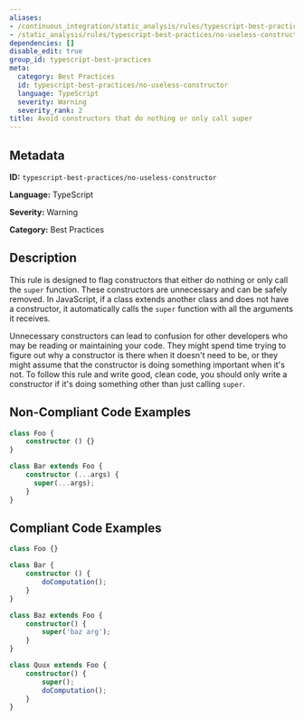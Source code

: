 ```yaml
---
aliases:
- /continuous_integration/static_analysis/rules/typescript-best-practices/no-useless-constructor
- /static_analysis/rules/typescript-best-practices/no-useless-constructor
dependencies: []
disable_edit: true
group_id: typescript-best-practices
meta:
  category: Best Practices
  id: typescript-best-practices/no-useless-constructor
  language: TypeScript
  severity: Warning
  severity_rank: 2
title: Avoid constructors that do nothing or only call super
---
```

<!--  SOURCED FROM https://github.com/DataDog/datadog-static-analyzer-rule-docs -->


## Metadata
**ID:** `typescript-best-practices/no-useless-constructor`

**Language:** TypeScript

**Severity:** Warning

**Category:** Best Practices

## Description
This rule is designed to flag constructors that either do nothing or only call the `super` function. These constructors are unnecessary and can be safely removed. In JavaScript, if a class extends another class and does not have a constructor, it automatically calls the `super` function with all the arguments it receives.

Unnecessary constructors can lead to confusion for other developers who may be reading or maintaining your code. They might spend time trying to figure out why a constructor is there when it doesn't need to be, or they might assume that the constructor is doing something important when it's not. To follow this rule and write good, clean code, you should only write a constructor if it's doing something other than just calling `super`.

## Non-Compliant Code Examples
```typescript
class Foo {
    constructor () {}
}

class Bar extends Foo {
    constructor (...args) {
      super(...args);
    }
}
```

## Compliant Code Examples
```typescript
class Foo {}

class Bar {
    constructor () {
        doComputation();
    }
}

class Baz extends Foo {
    constructor() {
        super('baz arg');
    }
}

class Quux extends Foo {
    constructor() {
        super();
        doComputation();
    }
}
```
